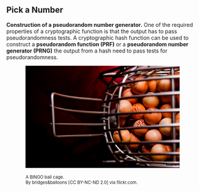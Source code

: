 ## Pick a Number

**Construction of a pseudorandom number generator.** One of the required properties of a cryptographic function is that the output has to pass pseudorandomness tests. A cryptographic hash function can be used to construct a **pseudorandom function (PRF)** or a **pseudorandom number generator (PRNG)** the output from a hash need to pass tests for pseudorandomness.


<figure class="snippetimg" style="margin: 0 auto;width:80%">

  <img src=".guides/img/BingoCage.jpg" alt="Public key cryptography inventors Whitfield Diffie and Martin Hellman. . *Source: Whitfield Diffie photo by Mary Holzer licensed under CC-BY and Martin Hellman originated from Martin Hellman licensed under GFDL.*
">
  <figcaption style="font-size: 0.8em; text-align: left;">A BINGO ball cage.
</br>
 By bridges&balloons [CC BY-NC-ND 2.0] via flickr.com.
</figure

<br>



